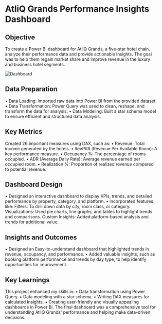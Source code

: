 # AtliQ Grands Performance Insights Dashboard



## Objective
To create a Power BI dashboard for AtliQ Grands, a five-star hotel chain, analyze their performance data and provide actionable insights. The goal was to help them regain market share and improve revenue in the luxury and business hotel segments.

![Dashboard](https://github.com/user-attachments/assets/e2b0c7d2-7f7e-4f5d-8a3d-d016af957ac5)

## Data Preparation
•	Data Loading: Imported raw data into Power BI from the provided dataset.
•	Data Transformation: Power Query was used to clean, reshape, and transform the data for analysis.
•	Data Modeling: Built a star schema model to ensure efficient and structured data analysis.

## Key Metrics
Created 26 important measures using DAX, such as:
•	Revenue: Total income generated by the hotels.
•	RevPAR (Revenue Per Available Room): A key performance measure.
•	Occupancy %: The percentage of rooms occupied.
•	ADR (Average Daily Rate): Average revenue earned per occupied room.
•	Realization %: Proportion of realized revenue compared to potential revenue.

## Dashboard Design
•	Designed an interactive dashboard to display KPIs, trends, and detailed performance by property, category, and platform.
•	Incorporated features like:
Filters: To drill down data by city, room class, or category.
Visualizations: Used pie charts, line graphs, and tables to highlight trends and comparisons.
Custom Insights: Added platform-based analysis and trends for additional value.

## Insights and Outcomes
•	Designed an Easy-to-understand dashboard that highlighted trends in revenue, occupancy, and performance.
•	Added valuable insights, such as booking platform performance and trends by day type, to help identify opportunities for improvement.

## Key Learnings
This project enhanced my skills in:
•	Data transformation using Power Query.
•	Data modeling with a star schema.
•	Writing DAX measures for calculated insights.
•	Creating user-friendly and visually appealing dashboards in Power BI.
The final dashboard was a comprehensive tool for understanding AtliQ Grands' performance and helping make data-driven decisions.




